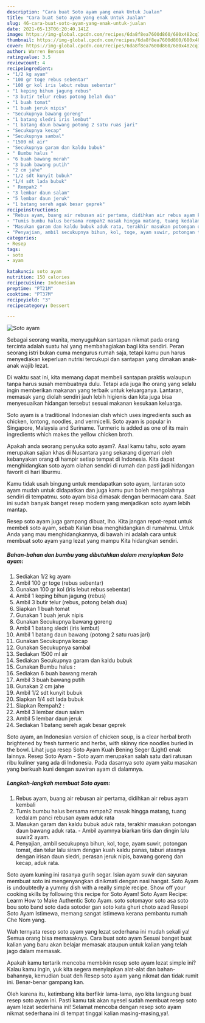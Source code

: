 ```yaml
---
description: "Cara buat Soto ayam yang enak Untuk Jualan"
title: "Cara buat Soto ayam yang enak Untuk Jualan"
slug: 46-cara-buat-soto-ayam-yang-enak-untuk-jualan
date: 2021-05-13T06:20:40.141Z
image: https://img-global.cpcdn.com/recipes/6da8f8ea7600d860/680x482cq70/soto-ayam-foto-resep-utama.jpg
thumbnail: https://img-global.cpcdn.com/recipes/6da8f8ea7600d860/680x482cq70/soto-ayam-foto-resep-utama.jpg
cover: https://img-global.cpcdn.com/recipes/6da8f8ea7600d860/680x482cq70/soto-ayam-foto-resep-utama.jpg
author: Warren Benson
ratingvalue: 3.5
reviewcount: 4
recipeingredient:
- "1/2 kg ayam"
- "100 gr toge rebus sebentar"
- "100 gr kol iris lebut rebus sebentar"
- "1 keping bihun jagung rebus"
- "3 butir telur rebus potong belah dua"
- "1 buah tomat"
- "1 buah jeruk nipis"
- "Secukupnya bawang goreng"
- "1 batang sledri iris lembut"
- "1 batang daun bawang potong 2 satu ruas jari"
- "Secukupnya kecap"
- "Secukupnya sambal"
- "1500 ml air"
- "Secukupnya garam dan kaldu bubuk"
- " Bumbu halus "
- "6 buah bawang merah"
- "3 buah bawang putih"
- "2 cm jahe"
- "1/2 sdt kunyit bubuk"
- "1/4 sdt lada bubuk"
- " Rempah2 "
- "3 lembar daun salam"
- "5 lembar daun jeruk"
- "1 batang sereh agak besar geprek"
recipeinstructions:
- "Rebus ayam, buang air rebusan air pertama, didihkan air rebus ayam kembali"
- "Tumis bumbu halus bersama rempah2 masak hingga matang, tuang kedalam panci rebusan ayam aduk rata"
- "Masukan garam dan kaldu bubuk aduk rata, terakhir masukan potongan daun bawang aduk rata. Ambil ayamnya biarkan tiris dan dingin lalu suwir2 ayam."
- "Penyajian, ambil secukupnya bihun, kol, toge, ayam suwir, potongan tomat, dan telur lalu siram dengan kuah kaldu panas, taburi atasnya dengan irisan daun sledri, perasan jeruk nipis, bawang goreng dan kecap, aduk rata."
categories:
- Resep
tags:
- soto
- ayam

katakunci: soto ayam 
nutrition: 150 calories
recipecuisine: Indonesian
preptime: "PT21M"
cooktime: "PT37M"
recipeyield: "3"
recipecategory: Dessert

---
```



![Soto ayam](https://img-global.cpcdn.com/recipes/6da8f8ea7600d860/680x482cq70/soto-ayam-foto-resep-utama.jpg)

Sebagai seorang wanita, menyuguhkan santapan nikmat pada orang tercinta adalah suatu hal yang membahagiakan bagi kita sendiri. Peran seorang istri bukan cuma mengurus rumah saja, tetapi kamu pun harus menyediakan keperluan nutrisi tercukupi dan santapan yang dimakan anak-anak wajib lezat.

Di waktu  saat ini, kita memang dapat membeli santapan praktis walaupun tanpa harus susah membuatnya dulu. Tetapi ada juga lho orang yang selalu ingin memberikan makanan yang terbaik untuk keluarganya. Lantaran, memasak yang diolah sendiri jauh lebih higienis dan kita juga bisa menyesuaikan hidangan tersebut sesuai makanan kesukaan keluarga. 

Soto ayam is a traditional Indonesian dish which uses ingredients such as chicken, lontong, noodles, and vermicelli. Soto ayam is popular in Singapore, Malaysia and Suriname. Turmeric is added as one of its main ingredients which makes the yellow chicken broth.

Apakah anda seorang penyuka soto ayam?. Asal kamu tahu, soto ayam merupakan sajian khas di Nusantara yang sekarang digemari oleh kebanyakan orang di hampir setiap tempat di Indonesia. Kita dapat menghidangkan soto ayam olahan sendiri di rumah dan pasti jadi hidangan favorit di hari liburmu.

Kamu tidak usah bingung untuk mendapatkan soto ayam, lantaran soto ayam mudah untuk didapatkan dan juga kamu pun boleh mengolahnya sendiri di tempatmu. soto ayam bisa dimasak dengan bermacam cara. Saat ini sudah banyak banget resep modern yang menjadikan soto ayam lebih mantap.

Resep soto ayam juga gampang dibuat, lho. Kita jangan repot-repot untuk membeli soto ayam, sebab Kalian bisa menghidangkan di rumahmu. Untuk Anda yang mau menghidangkannya, di bawah ini adalah cara untuk membuat soto ayam yang lezat yang mampu Kita hidangkan sendiri.

<!--inarticleads1-->

##### Bahan-bahan dan bumbu yang dibutuhkan dalam menyiapkan Soto ayam:

1. Sediakan 1/2 kg ayam
1. Ambil 100 gr toge (rebus sebentar)
1. Gunakan 100 gr kol (iris lebut rebus sebentar)
1. Ambil 1 keping bihun jagung (rebus)
1. Ambil 3 butir telur (rebus, potong belah dua)
1. Siapkan 1 buah tomat
1. Gunakan 1 buah jeruk nipis
1. Gunakan Secukupnya bawang goreng
1. Ambil 1 batang sledri (iris lembut)
1. Ambil 1 batang daun bawang (potong 2 satu ruas jari)
1. Gunakan Secukupnya kecap
1. Gunakan Secukupnya sambal
1. Sediakan 1500 ml air
1. Sediakan Secukupnya garam dan kaldu bubuk
1. Gunakan  Bumbu halus :
1. Sediakan 6 buah bawang merah
1. Ambil 3 buah bawang putih
1. Gunakan 2 cm jahe
1. Ambil 1/2 sdt kunyit bubuk
1. Siapkan 1/4 sdt lada bubuk
1. Siapkan  Rempah2 :
1. Ambil 3 lembar daun salam
1. Ambil 5 lembar daun jeruk
1. Sediakan 1 batang sereh agak besar geprek


Soto ayam, an Indonesian version of chicken soup, is a clear herbal broth brightened by fresh turmeric and herbs, with skinny rice noodles buried in the bowl. Lihat juga resep Soto Ayam Kuah Bening Seger (Light) enak lainnya. Resep Soto Ayam - Soto ayam merupakan salah satu dari ratusan ribu kuliner yang ada di Indonesia. Pada dasarnya soto ayam yaitu masakan yang berkuah kuni dengan suwiran ayam di dalamnya. 

<!--inarticleads2-->

##### Langkah-langkah membuat Soto ayam:

1. Rebus ayam, buang air rebusan air pertama, didihkan air rebus ayam kembali
1. Tumis bumbu halus bersama rempah2 masak hingga matang, tuang kedalam panci rebusan ayam aduk rata
1. Masukan garam dan kaldu bubuk aduk rata, terakhir masukan potongan daun bawang aduk rata. - Ambil ayamnya biarkan tiris dan dingin lalu suwir2 ayam.
1. Penyajian, ambil secukupnya bihun, kol, toge, ayam suwir, potongan tomat, dan telur lalu siram dengan kuah kaldu panas, taburi atasnya dengan irisan daun sledri, perasan jeruk nipis, bawang goreng dan kecap, aduk rata.


Soto ayam kuning ini rasanya gurih segar. Isian ayam suwir dan sayuran membuat soto ini mengenyangkan dinikmati dengan nasi hangat. Soto Ayam is undoubtedly a yummy dish with a really simple recipe. Show off your cooking skills by following this recipe for Soto Ayam! Soto Ayam Recipe: Learm How to Make Authentic Soto Ayam. soto sotomayor soto asa soto bou soto band soto dada sotoder gan soto kata ghuri choto azad Resepi Soto Ayam Istimewa, memang sangat istimewa kerana pembantu rumah Che Nom yang. 

Wah ternyata resep soto ayam yang lezat sederhana ini mudah sekali ya! Semua orang bisa memasaknya. Cara buat soto ayam Sesuai banget buat kalian yang baru akan belajar memasak ataupun untuk kalian yang telah jago dalam memasak.

Apakah kamu tertarik mencoba membikin resep soto ayam lezat simple ini? Kalau kamu ingin, yuk kita segera menyiapkan alat-alat dan bahan-bahannya, kemudian buat deh Resep soto ayam yang nikmat dan tidak rumit ini. Benar-benar gampang kan. 

Oleh karena itu, ketimbang kita berfikir lama-lama, ayo kita langsung buat resep soto ayam ini. Pasti kamu tak akan nyesel sudah membuat resep soto ayam lezat sederhana ini! Selamat mencoba dengan resep soto ayam nikmat sederhana ini di tempat tinggal kalian masing-masing,ya!.

